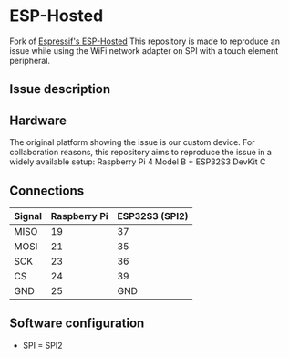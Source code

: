 # ESP-Hosted

Fork of [Espressif's ESP-Hosted](https://github.com/espressif/esp-hosted)
This repository is made to reproduce an issue while using the WiFi network adapter on SPI with a touch element peripheral.

## Issue description

## Hardware

The original platform showing the issue is our custom device. For collaboration reasons, this repository aims to reproduce the issue in a widely available setup: Raspberry Pi 4 Model B + ESP32S3 DevKit C

## Connections

| Signal | Raspberry Pi | ESP32S3 (SPI2) |
| --------------- | --------------- | --------------- |
| MISO | 19 | 37 |
| MOSI | 21 | 35 |
| SCK | 23 | 36 |
| CS | 24 | 39 |
| GND | 25 | GND |


## Software configuration

 * SPI = SPI2

